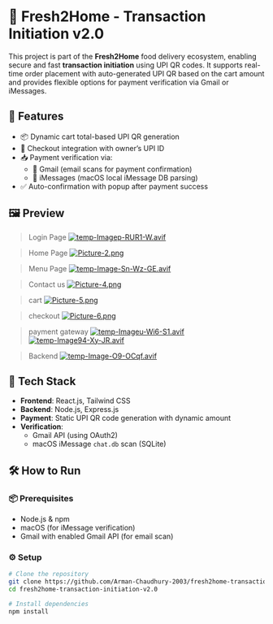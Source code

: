 # 🥗 Fresh2Home - Transaction Initiation v2.0

This project is part of the **Fresh2Home** food delivery ecosystem, enabling secure and fast **transaction initiation** using UPI QR codes. It supports real-time order placement with auto-generated UPI QR based on the cart amount and provides flexible options for payment verification via Gmail or iMessages.

## 🚀 Features

- 📦 Dynamic cart total-based UPI QR generation
- 🧾 Checkout integration with owner’s UPI ID
- 📥 Payment verification via:
  - 📧 Gmail (email scans for payment confirmation)
  - 💬 iMessages (macOS local iMessage DB parsing)
- ✅ Auto-confirmation with popup after payment success

## 🖼️ Preview


> Login Page
[![temp-Imagep-RUR1-W.avif](https://i.postimg.cc/Wb2pDZS3/temp-Imagep-RUR1-W.avif)](https://postimg.cc/WtHcChBL)

> Home Page
[![Picture-2.png](https://i.postimg.cc/bw5qFBPD/Picture-2.png)](https://postimg.cc/XrwMrxp4)

> Menu Page
[![temp-Image-Sn-Wz-GE.avif](https://i.postimg.cc/26wJg1Wc/temp-Image-Sn-Wz-GE.avif)](https://postimg.cc/2b12Z82h)

> Contact us 
[![Picture-4.png](https://i.postimg.cc/mgHnBXMF/Picture-4.png)](https://postimg.cc/Mnz5YY9W)

> cart
[![Picture-5.png](https://i.postimg.cc/KY7sg10G/Picture-5.png)](https://postimg.cc/KKz568Xw)

> checkout
[![Picture-6.png](https://i.postimg.cc/vmwNBrL2/Picture-6.png)](https://postimg.cc/LJvTQZWj)

> payment gateway
[![temp-Imageu-Wi6-S1.avif](https://i.postimg.cc/NF26mVQ6/temp-Imageu-Wi6-S1.avif)](https://postimg.cc/Mfxf89MH)
[![temp-Image94-Xy-JR.avif](https://i.postimg.cc/63gHkC3h/temp-Image94-Xy-JR.avif)](https://postimg.cc/XGKcFG9Z)

> Backend
[![temp-Image-O9-OCqf.avif](https://i.postimg.cc/ryD3fwmJ/temp-Image-O9-OCqf.avif)](https://postimg.cc/G91X2rv8)
## 🧱 Tech Stack

- **Frontend**: React.js, Tailwind CSS
- **Backend**: Node.js, Express.js
- **Payment**: Static UPI QR code generation with dynamic amount
- **Verification**:
  - Gmail API (using OAuth2)
  - macOS iMessage `chat.db` scan (SQLite)

## 🛠️ How to Run

### 📦 Prerequisites

- Node.js & npm
- macOS (for iMessage verification)
- Gmail with enabled Gmail API (for email scan)

### ⚙️ Setup

```bash
# Clone the repository
git clone https://github.com/Arman-Chaudhury-2003/fresh2home-transaction-initiation-v2.0.git
cd fresh2home-transaction-initiation-v2.0

# Install dependencies
npm install
